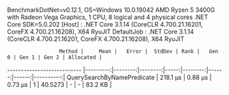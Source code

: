 
BenchmarkDotNet=v0.12.1, OS=Windows 10.0.19042
AMD Ryzen 5 3400G with Radeon Vega Graphics, 1 CPU, 8 logical and 4 physical cores
.NET Core SDK=5.0.202
  [Host]     : .NET Core 3.1.14 (CoreCLR 4.700.21.16201, CoreFX 4.700.21.16208), X64 RyuJIT
  DefaultJob : .NET Core 3.1.14 (CoreCLR 4.700.21.16201, CoreFX 4.700.21.16208), X64 RyuJIT


                     Method |     Mean |   Error |  StdDev | Rank |   Gen 0 | Gen 1 | Gen 2 | Allocated |
--------------------------- |---------:|--------:|--------:|-----:|--------:|------:|------:|----------:|
 QuerySearchByNamePredicate | 218.1 μs | 0.88 μs | 0.73 μs |    1 | 40.5273 |     - |     - |   83.2 KB |
